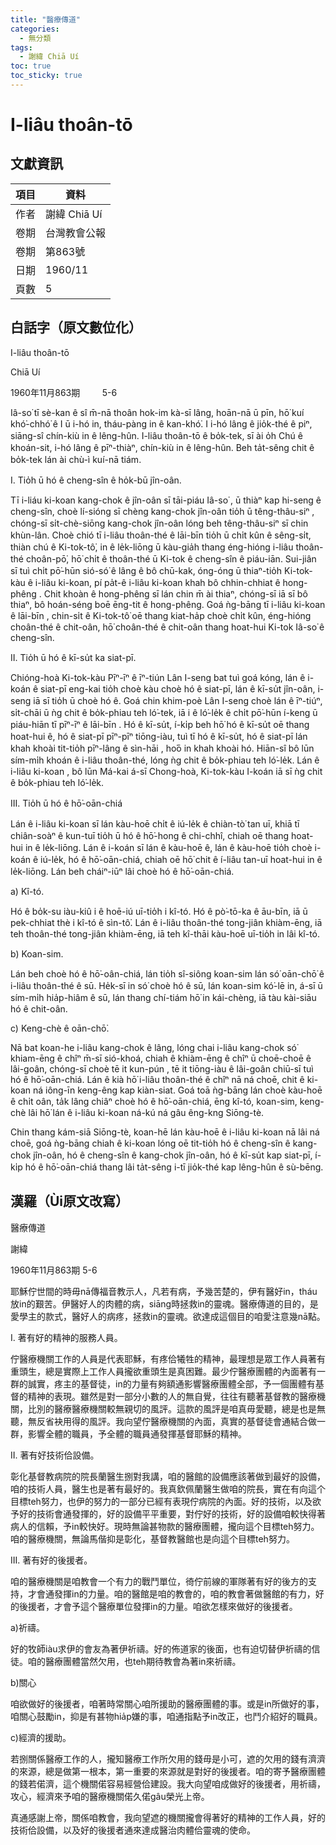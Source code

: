 ```yaml
---
title: "醫療傳道"
categories:
  - 無分類
tags:
  - 謝緯 Chiā Uí
toc: true
toc_sticky: true
---
```


# I-liâu thoân-tō

## 文獻資訊

| 項目 | 資料 |
|---|---|
| 作者 | 謝緯 Chiā Uí |
| 卷期 | 台灣教會公報 |
| 卷期 | 第863號 |
| 日期 | 1960/11 |
| 頁數 | 5 |

## 白話字（原文數位化）

I-liâu thoân-tō

Chiā Uí

1960年11月863期         5-6

Iâ-so͘ tī sè-kan ê sî m̄-nā thoân hok-im kà-sī lâng, hoān-nā ū pīn, hō͘ kuí khó͘-chhó͘ ê I ū i-hó in, tháu-pàng in ê kan-khó͘. I i-hó lâng ê jio̍k-thé ê piⁿ, siāng-sî chín-kiù in ê lêng-hûn. I-liâu thoân-tō ê bo̍k-tek, sī ài o̍h Chú ê khoán-sit, i-hó lâng ê pīⁿ-thiàⁿ, chín-kiù in ê lêng-hûn. Beh ta̍t-sêng chit ê bo̍k-tek lán ài chù-ì kuí-nā tiám.

I. Tio̍h ū hó ê cheng-sîn ê ho̍k-bū jîn-oân.

Tī i-liáu ki-koan kang-chok ê jîn-oân sī tāi-piáu Iâ-so͘ , ū thiàⁿ kap hi-seng ê cheng-sîn, choè lí-sióng sī chèng kang-chok jîn-oân tio̍h ū têng-thâu-siⁿ , chóng-sī si̍t-chè-siōng kang-chok jîn-oân lóng beh têng-thâu-siⁿ sī chin khùn-lân. Choè chió tī i-liâu thoân-thé ê lāi-bīn tio̍h ū chi̍t kûn ê sêng-si̍t, thiàn chú ê Ki-tok-tô͘, in ê le̍k-liōng ū kàu-gia̍h thang éng-hióng i-liâu thoân-thé choân-pō͘, hō͘ chi̍t ê thoân-thé ū Ki-tok ê cheng-sîn ê piáu-iān. Sui-jiân sī tuì chi̍t pō͘-hūn sió-só͘ ê lâng ê bô chū-kak, óng-óng ū thiaⁿ-tio̍h Ki-tok-kàu ê i-liâu ki-koan, pí pa̍t-ê i-liâu ki-koan khah bô chhin-chhiat ê hong-phêng . Chit khoàn ê hong-phêng sī lán chin m̄ ài thiaⁿ, chóng-sī iā sī bô thiaⁿ, bô hoán-séng boē ēng-tit ê hong-phêng. Goá ǹg-bāng tī i-liâu ki-koan ê lāi-bīn , chin-si̍t ê Ki-tok-tô͘ oē thang kiat-ha̍p choè chi̍t kûn, éng-hióng choân-thé ê chit-oân, hō͘ choân-thé ê chit-oân thang hoat-hui Ki-tok Iâ-so͘ ê cheng-sîn.

II. Tio̍h ū hó ê kī-su̍t ka siat-pī.

Chióng-hoà Ki-tok-kàu Pīⁿ-īⁿ ê īⁿ-tiún Lân I-seng bat tuì goá kóng, lán ê i-koán ê siat-pī eng-kai tio̍h choè kàu choè hó ê siat-pī, lán ê kī-su̍t jîn-oân, i-seng iā sī tio̍h ū choè hó ê. Goá chin khim-poè Lân I-seng choè lán ê īⁿ-tiúⁿ, si̍t-chāi ū ǹg chit ê bo̍k-phiau teh ló͘-tek, iā i ê ló͘-le̍k ê chi̍t pō͘-hūn í-keng ū piáu-hiān tī pīⁿ-īⁿ ê lāi-bīn . Hó ê kī-su̍t, í-ki̍p beh hō͘ hó ê kī-su̍t oē thang hoat-hui ê, hó ê siat-pī pīⁿ-pīⁿ tiōng-iàu, tuì tī hó ê kī-su̍t, hó ê siat-pī lán khah khoài tit-tio̍h pīⁿ-lâng ê sìn-hāi , ho͘ō in khah khoài hó. Hiān-sî bô lūn sím-mi̍h khoán ê i-liâu thoân-thé, lóng ǹg chit ê bo̍k-phiau teh ló͘-le̍k. Lán ê i-liâu ki-koan , bô lūn Má-kai á-sī Chong-hoà, Ki-tok-kàu I-koán iā sī ǹg chit ê bo̍k-phiau teh ló͘-le̍k.

III. Tio̍h ū hó ê hō͘-oān-chiá

Lán ê i-liâu ki-koan sī lán kàu-hoē chi̍t ê iú-le̍k ê chiàn-tò͘ tan uī, khiā tī chiân-soàⁿ ê kun-tuī tio̍h ū hó ê hō͘-hong ê chi-chhî, chiah oē thang hoat-hui in ê le̍k-liōng. Lán ê i-koán sī lán ê kàu-hoē ê, lán ê kàu-hoē tio̍h choè i-koán ê iú-le̍k, hó ê hō͘-oān-chiá, chiah oē hō͘ chit ê í-liâu tan-uī hoat-hui in ê le̍k-liōng. Lán beh cháiⁿ-iūⁿ lâi choè hó ê hō͘-oān-chiá.

a) Kî-tó.

Hó ê bo̍k-su iàu-kiû i ê hoē-iú uī-tio̍h i kî-tó. Hó ê pò͘-tō-ka ê āu-bīn, iā ū pek-chhiat thè i kî-tó ê sìn-tô͘. Lán ê i-liâu thoân-thé tong-jiân khiàm-ēng, iā teh thoân-thé tong-jiân khiàm-ēng, iā teh kî-thāi kàu-hoē uī-tio̍h in lâi kî-tó.

b) Koan-sim.

Lán beh choè hó ê hō͘-oân-chiá, lán tio̍h sî-siông koan-sim lán só͘ oān-chō͘ ê i-liâu thoân-thé ê sū. He̍k-sī in só͘ choè hó ê sū, lán koan-sim kó͘-lē in, á-sī ū sím-mi̍h hia̍p-hiâm ê sū, lán thang chí-tiám hō͘ in kái-chèng, iā tàu kài-siāu hó ê chit-oân.

c) Keng-chè ê oān-chō͘.

Nā bat koan-he i-liâu kang-chok ê lâng, lóng chai i-liâu kang-chok só͘ khiam-ēng ê chîⁿ m̄-sī sió-khoá, chiah ê khiàm-ēng ê chîⁿ ū choē-choē ê lâi-goân, chóng-sī choè tē it kun-pún , tē it tiōng-iàu ê lâi-goân chiū-sī tuì hó ê hō͘-oān-chiá. Lán ê kià hō͘ i-liâu thoân-thé ê chîⁿ nā ná choē, chit ê ki-koan ná iông-īn keng-êng kap kiàn-siat. Goá toā ǹg-bāng lán choè kàu-hoē ê chi̍t oân, ta̍k lâng chiâⁿ choè hó ê hō͘-oān-chiá, ēng kî-tó, koan-sim, keng-chè lâi hō͘ lán ê i-liâu ki-koan ná-kú ná gâu êng-kng Siōng-tè.

Chin thang kám-siā Siōng-tè, koan-hē lán kàu-hoē ê i-liâu ki-koan nā lâi ná choē, goá ǹg-bāng chiah ê ki-koan lóng oē tit-tio̍h hó ê cheng-sîn ê kang-chok jîn-oân, hó ê cheng-sîn ê kang-chok jîn-oân, hó ê kī-su̍t kap siat-pī, í-ki̍p hó ê hō͘-oān-chiá thang lâi ta̍t-sêng i-tī jio̍k-thé kap lêng-hûn ê sù-bēng.

## 漢羅（Ùi原文改寫）

醫療傳道

謝緯

1960年11月863期 5-6

耶穌佇世間的時毋nā傳福音教示人，凡若有病，予幾苦楚的，伊有醫好in，tháu放in的艱苦。伊醫好人的肉體的病，siāng時拯救in的靈魂。醫療傳道的目的，是愛學主的款式，醫好人的病疼，拯救in的靈魂。欲達成這個目的咱愛注意幾nā點。

I. 著有好的精神的服務人員。

佇醫療機關工作的人員是代表耶穌，有疼佮犧牲的精神，最理想是眾工作人員著有重頭生，總是實際上工作人員攏欲重頭生是真困難。最少佇醫療團體的內面著有一群的誠實，疼主的基督徒，in的力量有夠額通影響醫療團體全部，予一個團體有基督的精神的表現。雖然是對一部分小數的人的無自覺，往往有聽著基督教的醫療機關，比別的醫療醫療機關較無親切的風評。這款的風評是咱真毋愛聽，總是也是無聽，無反省袂用得的風評。我向望佇醫療機關的內面，真實的基督徒會通結合做一群，影響全體的職員，予全體的職員通發揮基督耶穌的精神。

II. 著有好技術佮設備。

彰化基督教病院的院長蘭醫生捌對我講，咱的醫館的設備應該著做到最好的設備，咱的技術人員，醫生也是著有最好的。我真欽佩蘭醫生做咱的院長，實在有向這个目標teh努力，也伊的努力的一部分已經有表現佇病院的內面。好的技術，以及欲予好的技術會通發揮的，好的設備平平重要，對佇好的技術，好的設備咱較快得著病人的信賴，予in較快好。現時無論甚物款的醫療團體，攏向這个目標teh努力。咱的醫療機關，無論馬偕抑是彰化，基督教醫館也是向這个目標teh努力。

III. 著有好的後援者。

咱的醫療機關是咱教會一个有力的戰鬥單位，徛佇前線的軍隊著有好的後方的支持，才會通發揮in的力量。咱的醫館是咱的教會的，咱的教會著做醫館的有力，好的後援者，才會予這个醫療單位發揮in的力量。咱欲怎樣來做好的後援者。

a)祈禱。

好的牧師iàu求伊的會友為著伊祈禱。好的佈道家的後面，也有迫切替伊祈禱的信徒。咱的醫療團體當然欠用，也teh期待教會為著in來祈禱。

b)關心

咱欲做好的後援者，咱著時常關心咱所援助的醫療團體的事。或是in所做好的事，咱關心鼓勵in，抑是有甚物hia̍p嫌的事，咱通指點予in改正，也鬥介紹好的職員。

c)經濟的援助。

若捌關係醫療工作的人，攏知醫療工作所欠用的錢毋是小可，遮的欠用的錢有濟濟的來源，總是做第一根本，第一重要的來源就是對好的後援者。咱的寄予醫療團體的錢若偌濟，這个機關偌容易經營佮建設。我大向望咱成做好的後援者，用祈禱，攻心，經濟來予咱的醫療機關偌久偌gâu榮光上帝。

真通感謝上帝，關係咱教會，我向望遮的機關攏會得著好的精神的工作人員，好的技術佮設備，以及好的後援者通來達成醫治肉體佮靈魂的使命。
